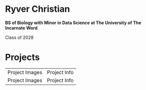 # Ryver Christian

**BS of Biology with Minor in Data Science at The University of The Incarnate Word**

Class of 2028

# Projects

<table>  
<tr>  
<td> Project Images </td> <td> Project Info </td>
</tr>

  <tr>  
<td> Project Images </td> <td> Project Info </td>
</tr>

</table>
